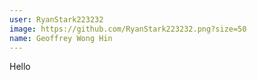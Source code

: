 ```yaml
---
user: RyanStark223232
image: https://github.com/RyanStark223232.png?size=50
name: Geoffrey Wong Hin
---
```

Hello
